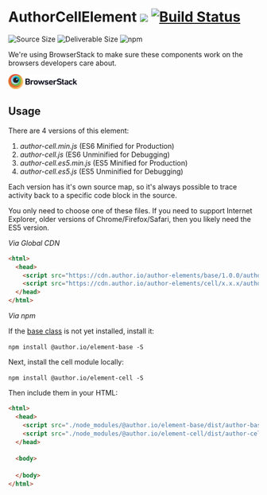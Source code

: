 # AuthorCellElement [![](https://data.jsdelivr.com/v1/package/npm/@author.io/element-cell/badge)](https://www.jsdelivr.com/package/npm/@author.io/element-cell?path=dist) [![Build Status](https://travis-ci.org/author-elements/cell.svg?branch=master&style=for-the-badge)](https://travis-ci.org/author-elements/cell)

<!-- TODO: Add description -->

![Source Size](https://img.shields.io/github/size/author-elements/cell/src/element.js.svg?colorB=%23333333&label=Source&logo=JavaScript&logoColor=%23aaaaaa&style=for-the-badge) ![Deliverable Size](https://img.shields.io/bundlephobia/minzip/@author.io/element-cell.svg?colorB=%23333333&label=Minified-Gzipped&logo=JavaScript&style=for-the-badge) ![npm](https://img.shields.io/npm/v/@author.io/element-cell.svg?colorB=%23333&label=%40author.io%2Felement-cell&logo=npm&style=for-the-badge)

We're using BrowserStack to make sure these components work on the browsers developers care about.

<a href="https://browserstack.com"><img src="https://github.com/author-elements/cell/raw/master/browserstack.png" height="30px"/></a>

## Usage

There are 4 versions of this element:

1. *author-cell.min.js* (ES6 Minified for Production)
1. _author-cell.js_ (ES6 Unminified for Debugging)
1. *author-cell.es5.min.js* (ES5 Minified for Production)
1. _author-cell.es5.js_ (ES5 Unminified for Debugging)

Each version has it's own source map, so it's always possible to trace activity back to a specific code block in the source.

You only need to choose one of these files. If you need to support Internet Explorer, older versions of Chrome/Firefox/Safari, then you likely need the ES5 version.

*Via Global CDN*

```html
<html>
  <head>
    <script src="https://cdn.author.io/author-elements/base/1.0.0/author-base.min.js"></script>
    <script src="https://cdn.author.io/author-elements/cell/x.x.x/author-cell.min.js"></script>
  </head>
</html>
```

*Via npm*

If the [base class](https://github.com/author-elements/base) is not yet installed, install it:

`npm install @author.io/element-base -S`

Next, install the cell module locally:

`npm install @author.io/element-cell -S`

Then include them in your HTML:

```html
<html>
  <head>
    <script src="./node_modules/@author.io/element-base/dist/author-base.min.js"></script>
    <script src="./node_modules/@author.io/element-cell/dist/author-cell.min.js"></script>
  </head>

  <body>

  </body>
</html>
```
